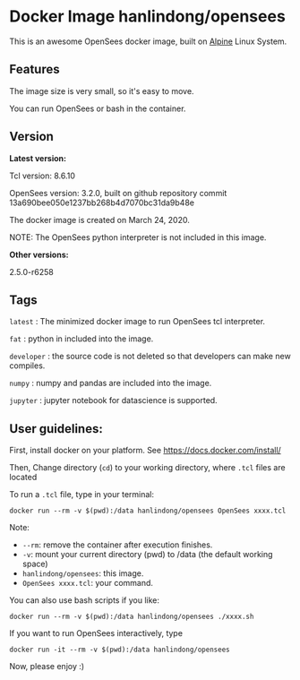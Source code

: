 # Docker Image hanlindong/opensees

This is an awesome OpenSees docker image, built on [Alpine](https://www.alpinelinux.org/) Linux System.

## Features
The image size is very small, so it's easy to move.

You can run OpenSees or bash in the container.

## Version

**Latest version:**

Tcl version: 8.6.10

OpenSees version: 3.2.0, built on github repository commit 13a690bee050e1237bb268b4d7070bc31da9b48e

The docker image is created on March 24, 2020.

NOTE: The OpenSees python interpreter is not included in this image.

**Other versions:**

2.5.0-r6258

## Tags

`latest` : The minimized docker image to run OpenSees tcl interpreter.

`fat` : python in included into the image.

`developer` : the source code is not deleted so that developers can make new compiles.

`numpy` : numpy and pandas are included into the image.

`jupyter` : jupyter notebook for datascience is supported.

## User guidelines:

First, install docker on your platform. See https://docs.docker.com/install/

Then, Change directory (`cd`) to your working directory, where `.tcl` files are located

To run a `.tcl` file, type in your terminal:

    docker run --rm -v $(pwd):/data hanlindong/opensees OpenSees xxxx.tcl

Note:
* `--rm`: remove the container after execution finishes.
* `-v`: mount your current directory (pwd) to /data (the default working space)
* `hanlindong/opensees`: this image. 
* `OpenSees xxxx.tcl`: your command.
      
You can also use bash scripts if you like:

    docker run --rm -v $(pwd):/data hanlindong/opensees ./xxxx.sh
        
If you want to run OpenSees interactively, type

    docker run -it --rm -v $(pwd):/data hanlindong/opensees

Now, please enjoy :)
